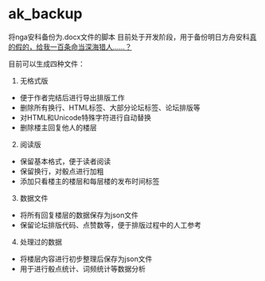 # ak_backup

将nga安科备份为.docx文件的脚本
目前处于开发阶段，用于备份明日方舟安科[真的假的，给我一百条命当深海猎人……？](https://bbs.nga.cn/read.php?tid=40452148)

目前可以生成四种文件：
1. 无格式版
  - 便于作者完结后进行导出排版工作
  - 删除所有换行、HTML标签、大部分论坛标签、论坛排版等
  - 对HTML和Unicode特殊字符进行自动替换
  - 删除楼主回复他人的楼层
    
2. 阅读版 
  - 保留基本格式，便于读者阅读
  - 保留换行，对骰点进行加粗
  - 添加只看楼主的楼层和每层楼的发布时间标签

3. 数据文件
  - 将所有回复楼层的数据保存为json文件
  - 保留论坛排版代码、点赞数等，便于排版过程中的人工参考
    
4. 处理过的数据
  - 将楼层内容进行初步整理后保存为json文件
  - 用于进行骰点统计、词频统计等数据分析
